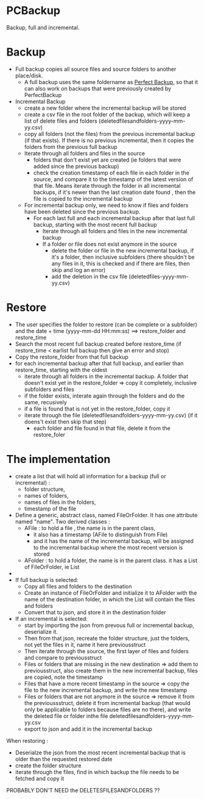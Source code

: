 # PCBackup
Backup, full and incremental.

# Backup
- Full backup copies all source files and source folders to another place/disk.
  - A full backup uses the same foldername as [Perfect Backup](https://www.perfect-backup.com/), so that it can also work on backups that were previously created by PerfectBackup
- Incremental Backup
  - create a new folder where the incremental backup will be stored
  - create a csv file in the root folder of the backup, which will keep a list of delete files and folders (deletedfilesandfolders-yyyy-mm-yy.csv)
  - copy all folders (not the files) from the previous incremental backup (if that exists). If there is no previous incremental, then it copies the folders from the previous full backup
  - Iterate through all folders and files in the source
    - folders that don't exist yet are created (ie folders that were added since the previous backup)
    - check the creation timestamp of each file in each folder in the source, and compare it to the timestamp of the latest version of that file. Means iterate through the folder in all incremental backups, if it's newer than the last creation date found , then the file is copied to the incremental backup
  - For incremental backup only, we need to know if files and folders have been deleted since the previous backup.
    - For each last full and each incremental backup after that last full backup, starting with the most recent full backup
      - Iterate through all folders and files in the new incremental backup
      - If a folder or file does not exist anymore in the source
        - delete the folder or file in the new incremental backup, if it's a folder, then inclusive subfolders (there shouldn't be any files in it, this is checked and if there are files, then skip and log an error)
        - add the deletion in the csv file (deletedfiles-yyyy-mm-yy.csv)
     
# Restore
- The user specifies the folder to restore (can be complete or a subfolder) and the date + time (yyyy-mm-dd HH:mm:ss) ==> restore_folder and restore_time
- Search the most recent full backup created before restore_time (if restore_time < earlist full backup then give an error and stop)
- Copy the restore_folder from that full backup
- for each incremental backup after that full backup, and earlier than restore_time, starting with the oldest
  - iterate through all folders in the incremental backup. A folder that doesn't exist yet in the restore_folder => copy it completely, inclusive subfolders and files
  - if the folder exists, interate again through the folders and do the same, recusively
  - if a file is found that is not yet in the restore_folder, copy it
  - iterate through the file (deletedfilesandfolders-yyyy-mm-yy.csv) (if it doens't exist then skip that step)
    - each folder and file found in that file, delete it from the restore_foler
   
# The implementation
- create a list that will hold all information for a backup (full or incremental) :
  - folder structure,
  - names of folders,
  - names of files in the folders,
  - timestamp of the file
- Define a generic, abstract class, named FileOrFolder. It has one attribute named "name". Two derived classes :
    - AFile : to hold a file , the name is in the parent class,
      - it also has a timestamp (AFile to distinguish from File)
      - and it has the name of the incremental backup, will be assigned to the incremental backup where the most recent version is stored
    - AFolder : to hold a folder, the name is in the parent class. it has a List of FileOrFolder, ie List<FileOrFolder>
- 
- If full backup is selected:
  - Copy all files and folders to the destination
  - Create an instance of FileOrFolder and initialize it to AFolder with the name of the destination folder, in which the List will contain the files and folders
  - Convert that to json, and store it in the destination folder
- If an incremental is selected:
  - start by importing the json from prevous full or incremental backup, deserialize it.
  - Then from that json, recreate the folder structure, just the folders, not yet the files in it, name it here previousstruct
  - Then iterate through the source, the first layer of files and folders and compare to previousstruct
  - Files or folders that are missing in the new destination => add them to previousstruct, also create them in the new incremental backup, files are copied, note the timestamp
  - Files that have a more recent timestamp in the source => copy the file to the new incremental backup, and write the new timestamp
  - Files or folders that are not anymore in the source => remove it from the previoussstruct, delete it from incremental backup (that would only be applicable to folders because files are no there), and write the deleted file or folder inthe file deletedfilesandfolders-yyyy-mm-yy.csv
  - export to json and add it in the incremental backup
 
When restoring : 
- Deserialze the json from the most recent incremental backup that is older than the requested restored date
- create the folder structure
- iterate through the files, find in which backup the file needs to be fetched and copy it

PROBABLY DON'T NEED the DELETESFILESANDFOLDERS ??
